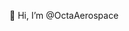 👋 Hi, I’m @OctaAerospace

<!---
OctaAerospace/OctaAerospace is a ✨ special ✨ repository because its `README.md` (this file) appears on your GitHub profile.
You can click the Preview link to take a look at your changes.
--->
